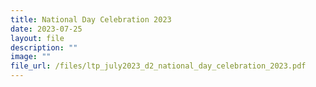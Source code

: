 ```yaml
---
title: National Day Celebration 2023
date: 2023-07-25
layout: file
description: ""
image: ""
file_url: /files/ltp_july2023_d2_national_day_celebration_2023.pdf
---
```

